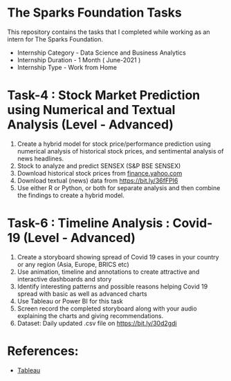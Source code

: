 # The Sparks Foundation Tasks

This repository contains the tasks that I completed while working as an intern for The Sparks Foundation.

- Internship Category - Data Science and Business Analytics
- Internship Duration - 1 Month ( June-2021 )
- Internship Type - Work from Home

# Task-4 : Stock Market Prediction using Numerical and Textual Analysis (Level - Advanced)
1. Create a hybrid model for stock price/performance prediction using numerical analysis of historical stock prices, and sentimental analysis of news headlines.
2. Stock to analyze and predict SENSEX (S&P BSE SENSEX)
3. Download historical stock prices from [finance.yahoo.com](finance.yahoo.com)
4. Download textual (news) data from https://bit.ly/36fFPI6
5. Use either R or Python, or both for separate analysis and then combine the findings to create a hybrid model.

# Task-6 : Timeline Analysis : Covid-19 (Level - Advanced)
1. Create a storyboard showing spread of Covid 19 cases in your country or any region (Asia, Europe, BRICS etc)
2. Use animation, timeline and annotations to create attractive and interactive dashboards and story
3. Identify interesting patterns and possible reasons helping Covid 19 spread with basic as well as advanced charts
4. Use Tableau or Power BI for this task
5. Screen record the completed storyboard along with your audio explaining the charts and giving recommendations.
6. Dataset: Daily updated .csv file on https://bit.ly/30d2gdi

# References:
- [Tableau](https://help.tableau.com/v2018.3/offline/en-us/tableau_desktop.pdf)  


